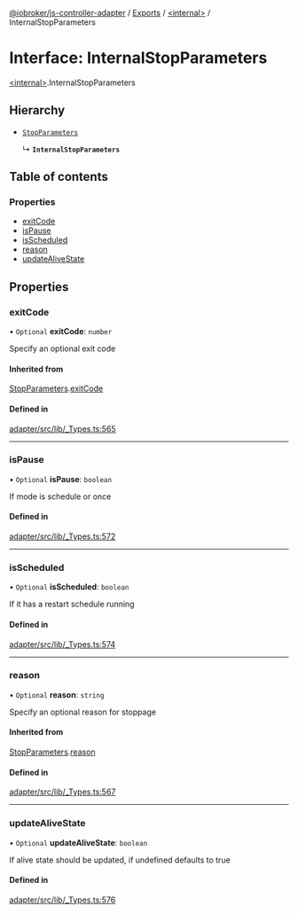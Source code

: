 [@iobroker/js-controller-adapter](../README.md) / [Exports](../modules.md) / [\<internal\>](../modules/internal_.md) / InternalStopParameters

# Interface: InternalStopParameters

[\<internal\>](../modules/internal_.md).InternalStopParameters

## Hierarchy

- [`StopParameters`](internal_.StopParameters.md)

  ↳ **`InternalStopParameters`**

## Table of contents

### Properties

- [exitCode](internal_.InternalStopParameters.md#exitcode)
- [isPause](internal_.InternalStopParameters.md#ispause)
- [isScheduled](internal_.InternalStopParameters.md#isscheduled)
- [reason](internal_.InternalStopParameters.md#reason)
- [updateAliveState](internal_.InternalStopParameters.md#updatealivestate)

## Properties

### exitCode

• `Optional` **exitCode**: `number`

Specify an optional exit code

#### Inherited from

[StopParameters](internal_.StopParameters.md).[exitCode](internal_.StopParameters.md#exitcode)

#### Defined in

[adapter/src/lib/_Types.ts:565](https://github.com/ioBroker/ioBroker.js-controller/blob/31d1cb492/packages/adapter/src/lib/_Types.ts#L565)

___

### isPause

• `Optional` **isPause**: `boolean`

If mode is schedule or once

#### Defined in

[adapter/src/lib/_Types.ts:572](https://github.com/ioBroker/ioBroker.js-controller/blob/31d1cb492/packages/adapter/src/lib/_Types.ts#L572)

___

### isScheduled

• `Optional` **isScheduled**: `boolean`

If it has a restart schedule running

#### Defined in

[adapter/src/lib/_Types.ts:574](https://github.com/ioBroker/ioBroker.js-controller/blob/31d1cb492/packages/adapter/src/lib/_Types.ts#L574)

___

### reason

• `Optional` **reason**: `string`

Specify an optional reason for stoppage

#### Inherited from

[StopParameters](internal_.StopParameters.md).[reason](internal_.StopParameters.md#reason)

#### Defined in

[adapter/src/lib/_Types.ts:567](https://github.com/ioBroker/ioBroker.js-controller/blob/31d1cb492/packages/adapter/src/lib/_Types.ts#L567)

___

### updateAliveState

• `Optional` **updateAliveState**: `boolean`

If alive state should be updated, if undefined defaults to true

#### Defined in

[adapter/src/lib/_Types.ts:576](https://github.com/ioBroker/ioBroker.js-controller/blob/31d1cb492/packages/adapter/src/lib/_Types.ts#L576)
